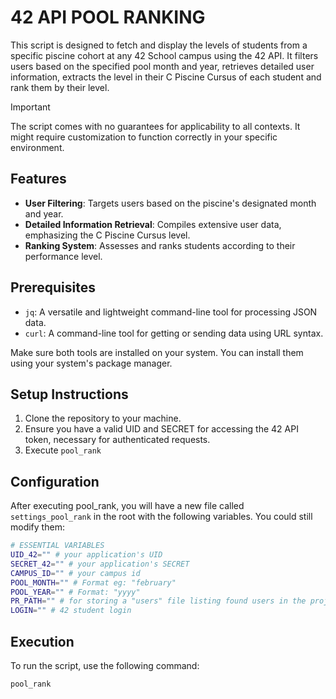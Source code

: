 # 42 API POOL RANKING

This script is designed to fetch and display the levels of students from a specific piscine cohort at any 42 School campus using the 42 API. It filters users based on the specified pool month and year, retrieves detailed user information, extracts the level in their C Piscine Cursus of each student and rank them by their level.

> [!IMPORTANT]
> The script comes with no guarantees for applicability to all contexts. It might require customization to function correctly in your specific environment.

## Features

- **User Filtering**: Targets users based on the piscine's designated month and year.
- **Detailed Information Retrieval**: Compiles extensive user data, emphasizing the C Piscine Cursus level.
- **Ranking System**: Assesses and ranks students according to their performance level.

## Prerequisites

- `jq`: A versatile and lightweight command-line tool for processing JSON data.
- `curl`: A command-line tool for getting or sending data using URL syntax.

Make sure both tools are installed on your system. You can install them using your system's package manager.

## Setup Instructions

1. Clone the repository to your machine.
2. Ensure you have a valid UID and SECRET for accessing the 42 API token, necessary for authenticated requests.
3. Execute `pool_rank`

## Configuration

After executing pool_rank, you will have a new file called `settings_pool_rank` in the root with the following variables. You could still modify them:
```bash
# ESSENTIAL VARIABLES
UID_42="" # your application's UID
SECRET_42="" # your application's SECRET
CAMPUS_ID="" # your campus id
POOL_MONTH="" # Format eg: "february"
POOL_YEAR="" # Format: "yyyy"
PR_PATH="" # for storing a "users" file listing found users in the project directory
LOGIN="" # 42 student login
```

## Execution

To run the script, use the following command:
```bash
pool_rank
```
